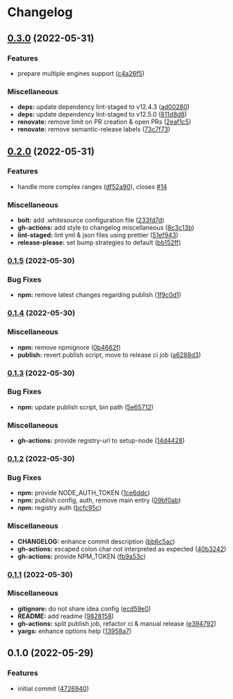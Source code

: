 # Changelog

## [0.3.0](https://github.com/smarlhens/npm-check-engines/compare/v0.2.0...v0.3.0) (2022-05-31)


### Features

* prepare multiple engines support ([c4a26f5](https://github.com/smarlhens/npm-check-engines/commit/c4a26f58bb9df197a6cf15992c7317cbdcba7e1f))


### Miscellaneous

* **deps:** update dependency lint-staged to v12.4.3 ([ad00280](https://github.com/smarlhens/npm-check-engines/commit/ad002805f1abbf27d7058a5364a1ada300cf6a6a))
* **deps:** update dependency lint-staged to v12.5.0 ([811d8d8](https://github.com/smarlhens/npm-check-engines/commit/811d8d81e6936e15954cc78c264b8cb263b82871))
* **renovate:** remove limit on PR creation  & open PRs ([2eaf1c5](https://github.com/smarlhens/npm-check-engines/commit/2eaf1c557ca0e59d57b31d4cd02b5595a544b7c2))
* **renovate:** remove semantic-release labels ([73c7f73](https://github.com/smarlhens/npm-check-engines/commit/73c7f73c3f4407d4320c6d6c26f916746d0848ac))

## [0.2.0](https://github.com/smarlhens/npm-check-engines/compare/v0.1.5...v0.2.0) (2022-05-31)


### Features

* handle more complex ranges ([df52a90](https://github.com/smarlhens/npm-check-engines/commit/df52a906104fe2d18dd3ef8cd7780234ef73231e)), closes [#14](https://github.com/smarlhens/npm-check-engines/issues/14)


### Miscellaneous

* **bolt:** add .whitesource configuration file ([233fd7d](https://github.com/smarlhens/npm-check-engines/commit/233fd7d46a93decb19b8f16b725a85976a0e1465))
* **gh-actions:** add style to changelog miscellaneous ([8c3c13b](https://github.com/smarlhens/npm-check-engines/commit/8c3c13bac5436cfabffc48d00af71b2e73db5a26))
* **lint-staged:** lint yml & json files using prettier ([51ef943](https://github.com/smarlhens/npm-check-engines/commit/51ef943c470c69c0d7032fade69c9594db81f935))
* **release-please:** set bump strategies to default ([bb152ff](https://github.com/smarlhens/npm-check-engines/commit/bb152ffacd30941a18e0d8b230b4f921414ca5b0))

### [0.1.5](https://github.com/smarlhens/npm-check-engines/compare/v0.1.4...v0.1.5) (2022-05-30)


### Bug Fixes

* **npm:** remove latest changes regarding publish ([1f9c0d1](https://github.com/smarlhens/npm-check-engines/commit/1f9c0d15931d5696889ec4a50fd990276b676d6f))

### [0.1.4](https://github.com/smarlhens/npm-check-engines/compare/v0.1.3...v0.1.4) (2022-05-30)


### Miscellaneous

* **npm:** remove npmignore ([0b4662f](https://github.com/smarlhens/npm-check-engines/commit/0b4662f9a50b967edfcc68b8bd57364f3a0dbb2f))
* **publish:** revert publish script, move to release ci job ([a6288d3](https://github.com/smarlhens/npm-check-engines/commit/a6288d3a3882b09d34f18c1ddff5380fdbf2c027))

### [0.1.3](https://github.com/smarlhens/npm-check-engines/compare/v0.1.2...v0.1.3) (2022-05-30)


### Bug Fixes

* **npm:** update publish script, bin path ([5e65712](https://github.com/smarlhens/npm-check-engines/commit/5e65712ba43b9aa5a5c6b519bffffb80ba075fc3))


### Miscellaneous

* **gh-actions:** provide registry-url to setup-node ([14d4428](https://github.com/smarlhens/npm-check-engines/commit/14d4428ae4b185557b49b468350969ce19b5fdf5))

### [0.1.2](https://github.com/smarlhens/npm-check-engines/compare/v0.1.1...v0.1.2) (2022-05-30)


### Bug Fixes

* **npm:** provide NODE_AUTH_TOKEN ([1ce6ddc](https://github.com/smarlhens/npm-check-engines/commit/1ce6ddcc5872af3d179b9cc6ac925f1827c61d76))
* **npm:** publish config, auth, remove main entry ([09bf0ab](https://github.com/smarlhens/npm-check-engines/commit/09bf0aba33f1559ec200da491ed93fd62b9d4ad3))
* **npm:** registry auth ([bcfc95c](https://github.com/smarlhens/npm-check-engines/commit/bcfc95cc5a0436414f588919ae0fc0e022981134))


### Miscellaneous

* **CHANGELOG:** enhance commit description ([bb6c5ac](https://github.com/smarlhens/npm-check-engines/commit/bb6c5acad40999afcd28bd7adc3bb2ede2f1cf91))
* **gh-actions:** escaped colon char not interpreted as expected ([40b3242](https://github.com/smarlhens/npm-check-engines/commit/40b3242cd0a778a4f23f89cb193dc23909cd29f4))
* **gh-actions:** provide NPM_TOKEN ([fb9a53c](https://github.com/smarlhens/npm-check-engines/commit/fb9a53c7063de588eef75311e7a7c5fb4b177ed2))

### [0.1.1](https://github.com/smarlhens/npm-check-engines/compare/v0.1.0...v0.1.1) (2022-05-30)


### Miscellaneous

* **gitignore:** do not share idea config ([ecd59e0](https://github.com/smarlhens/npm-check-engines/commit/ecd59e0a16f27d8d187a160bbce27b0ea91cc442))
* **README:** add readme ([9828158](https://github.com/smarlhens/npm-check-engines/commit/9828158b52ab4b957b73e92b76677c61c45053c5))
* **gh-actions:** split publish job, refactor ci & manual release ([e394792](https://github.com/smarlhens/npm-check-engines/commit/e3947923d7d88d94cab789969154ab87fb2ed706))
* **yargs:** enhance options help ([13958a7](https://github.com/smarlhens/npm-check-engines/commit/13958a7ff3db35fa4b80952dc8cb968020508317))

## 0.1.0 (2022-05-29)


### Features

* initial commit ([4726940](https://github.com/smarlhens/npm-check-engines/commit/4726940760863bfdbbe937347d08087556eaa327))
